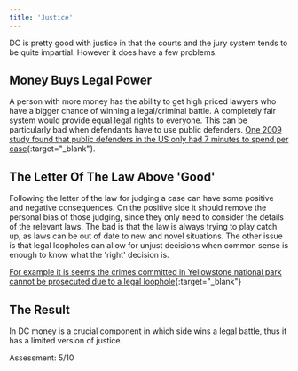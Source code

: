 ```yaml
---
title: 'Justice'
---
```


DC is pretty good with justice in that the courts and the jury system tends to be quite impartial. However it does have a few problems.

## Money Buys Legal Power

A person with more money has the ability to get high priced lawyers who have a bigger chance of winning a legal/criminal battle. A completely fair system would provide equal legal rights to everyone. This can be particularly bad when defendants have to use public defenders. [One 2009 study found that public defenders in the US only had 7 minutes to spend per case](http://www.nytimes.com/2013/09/08/opinion/sunday/federal-oversight-on-public-defense.html){:target="_blank"}.

## The Letter Of The Law Above 'Good'

Following the letter of the law for judging a case can have some positive and negative consequences. On the positive side it should remove the personal bias of those judging, since they only need to consider the details of the relevant laws. The bad is that the law is always trying to play catch up, as laws can be out of date to new and novel situations. The other issue is that legal loopholes can allow for unjust decisions when common sense is enough to know what the 'right' decision is.

[For example it is seems the crimes committed in Yellowstone national park cannot be prosecuted due to a legal loophole](https://en.wikipedia.org/wiki/Vicinage_Clause#The_perfect_crime.3F){:target="_blank"}

## The Result

In DC money is a crucial component in which side wins a legal battle, thus it has a limited version of justice.

Assessment: 5/10
